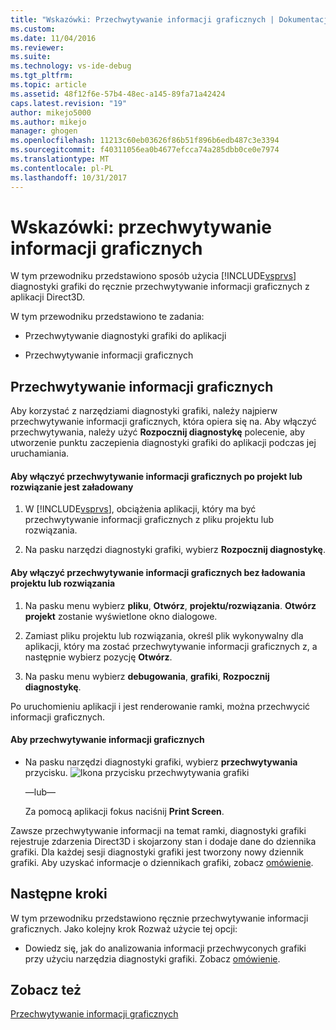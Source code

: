 ```yaml
---
title: "Wskazówki: Przechwytywanie informacji graficznych | Dokumentacja firmy Microsoft"
ms.custom: 
ms.date: 11/04/2016
ms.reviewer: 
ms.suite: 
ms.technology: vs-ide-debug
ms.tgt_pltfrm: 
ms.topic: article
ms.assetid: 48f12f6e-57b4-48ec-a145-89fa71a42424
caps.latest.revision: "19"
author: mikejo5000
ms.author: mikejo
manager: ghogen
ms.openlocfilehash: 11213c60eb03626f86b51f896b6edb487c3e3394
ms.sourcegitcommit: f40311056ea0b4677efcca74a285dbb0ce0e7974
ms.translationtype: MT
ms.contentlocale: pl-PL
ms.lasthandoff: 10/31/2017
---
```

# <a name="walkthrough-capturing-graphics-information"></a>Wskazówki: przechwytywanie informacji graficznych
W tym przewodniku przedstawiono sposób użycia [!INCLUDE[vsprvs](../../code-quality/includes/vsprvs_md.md)] diagnostyki grafiki do ręcznie przechwytywanie informacji graficznych z aplikacji Direct3D.  
  
 W tym przewodniku przedstawiono te zadania:  
  
-   Przechwytywanie diagnostyki grafiki do aplikacji  
  
-   Przechwytywanie informacji graficznych  
  
## <a name="capturing-graphics-information"></a>Przechwytywanie informacji graficznych  
 Aby korzystać z narzędziami diagnostyki grafiki, należy najpierw przechwytywanie informacji graficznych, która opiera się na. Aby włączyć przechwytywania, należy użyć **Rozpocznij diagnostykę** polecenie, aby utworzenie punktu zaczepienia diagnostyki grafiki do aplikacji podczas jej uruchamiania.  
  
#### <a name="to-enable-the-capture-of-graphics-information-after-a-project-or-solution-is-loaded"></a>Aby włączyć przechwytywanie informacji graficznych po projekt lub rozwiązanie jest załadowany  
  
1.  W [!INCLUDE[vsprvs](../../code-quality/includes/vsprvs_md.md)], obciążenia aplikacji, który ma być przechwytywanie informacji graficznych z pliku projektu lub rozwiązania.  
  
2.  Na pasku narzędzi diagnostyki grafiki, wybierz **Rozpocznij diagnostykę**.  
  
#### <a name="to-enable-the-capture-of-graphics-information-without-loading-a-project-or-solution"></a>Aby włączyć przechwytywanie informacji graficznych bez ładowania projektu lub rozwiązania  
  
1.  Na pasku menu wybierz **pliku**, **Otwórz**, **projektu/rozwiązania**. **Otwórz projekt** zostanie wyświetlone okno dialogowe.  
  
2.  Zamiast pliku projektu lub rozwiązania, określ plik wykonywalny dla aplikacji, który ma zostać przechwytywanie informacji graficznych z, a następnie wybierz pozycję **Otwórz**.  
  
3.  Na pasku menu wybierz **debugowania**, **grafiki**, **Rozpocznij diagnostykę**.  
  
 Po uruchomieniu aplikacji i jest renderowanie ramki, można przechwycić informacji graficznych.  
  
#### <a name="to-capture-graphics-information"></a>Aby przechwytywanie informacji graficznych  
  
-   Na pasku narzędzi diagnostyki grafiki, wybierz **przechwytywania** przycisku. ![Ikona przycisku przechwytywania grafiki](media/debuggingdirectxgraphics.png "DebuggingDirectXGraphics")  
  
     —lub—  
  
     Za pomocą aplikacji fokus naciśnij **Print Screen**.  
  
 Zawsze przechwytywanie informacji na temat ramki, diagnostyki grafiki rejestruje zdarzenia Direct3D i skojarzony stan i dodaje dane do dziennika grafiki. Dla każdej sesji diagnostyki grafiki jest tworzony nowy dziennik grafiki. Aby uzyskać informacje o dziennikach grafiki, zobacz [omówienie](overview-of-visual-studio-graphics-diagnostics.md).  
  
## <a name="next-steps"></a>Następne kroki  
 W tym przewodniku przedstawiono ręcznie przechwytywanie informacji graficznych. Jako kolejny krok Rozważ użycie tej opcji:  
  
-   Dowiedz się, jak do analizowania informacji przechwyconych grafiki przy użyciu narzędzia diagnostyki grafiki. Zobacz [omówienie](overview-of-visual-studio-graphics-diagnostics.md).  
  
## <a name="see-also"></a>Zobacz też  
 [Przechwytywanie informacji graficznych](capturing-graphics-information.md)